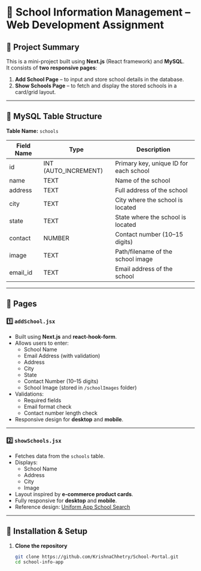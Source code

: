 # 🏫 School Information Management – Web Development Assignment

## 📌 Project Summary
This is a mini-project built using **Next.js** (React framework) and **MySQL**.  
It consists of **two responsive pages**:
1. **Add School Page** – to input and store school details in the database.
2. **Show Schools Page** – to fetch and display the stored schools in a card/grid layout.

---

## 📂 MySQL Table Structure

**Table Name:** `schools`

| Field Name | Type            | Description                              |
|------------|-----------------|------------------------------------------|
| id         | INT (AUTO_INCREMENT) | Primary key, unique ID for each school |
| name       | TEXT            | Name of the school                       |
| address    | TEXT            | Full address of the school               |
| city       | TEXT            | City where the school is located         |
| state      | TEXT            | State where the school is located        |
| contact    | NUMBER          | Contact number (10–15 digits)            |
| image      | TEXT            | Path/filename of the school image        |
| email_id   | TEXT            | Email address of the school              |

---

## 📄 Pages

### 1️⃣ `addSchool.jsx`
- Built using **Next.js** and **react-hook-form**.
- Allows users to enter:
  - School Name
  - Email Address (with validation)
  - Address
  - City
  - State
  - Contact Number (10–15 digits)
  - School Image (stored in `/schoolImages` folder)
- Validations:
  - Required fields
  - Email format check
  - Contact number length check
- Responsive design for **desktop** and **mobile**.

---

### 2️⃣ `showSchools.jsx`
- Fetches data from the `schools` table.
- Displays:
  - School Name
  - Address
  - City
  - Image
- Layout inspired by **e-commerce product cards**.
- Fully responsive for **desktop** and **mobile**.
- Reference design: [Uniform App School Search](https://uniformapp.in/schoolsearch.php)

---



## 🚀 Installation & Setup

1. **Clone the repository**
   ```bash
   git clone https://github.com/KrishnaChhetry/School-Portal.git
   cd school-info-app
